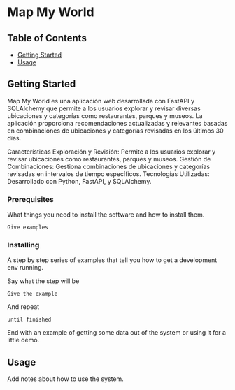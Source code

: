 # Map My World

## Table of Contents


- [Getting Started](#getting_started)
- [Usage](#usage)



## Getting Started <a name = "getting_started"></a>

Map My World es una aplicación web desarrollada con FastAPI y SQLAlchemy que permite a los usuarios explorar y revisar diversas ubicaciones y categorías como restaurantes, parques y museos. La aplicación proporciona recomendaciones actualizadas y relevantes basadas en combinaciones de ubicaciones y categorías revisadas en los últimos 30 días.

Características
Exploración y Revisión: Permite a los usuarios explorar y revisar ubicaciones como restaurantes, parques y museos.
Gestión de Combinaciones: Gestiona combinaciones de ubicaciones y categorías revisadas en intervalos de tiempo específicos.
Tecnologías Utilizadas: Desarrollado con Python, FastAPI, y SQLAlchemy.

### Prerequisites

What things you need to install the software and how to install them.

```
Give examples
```

### Installing

A step by step series of examples that tell you how to get a development env running.

Say what the step will be

```
Give the example
```

And repeat

```
until finished
```

End with an example of getting some data out of the system or using it for a little demo.

## Usage <a name = "usage"></a>

Add notes about how to use the system.
